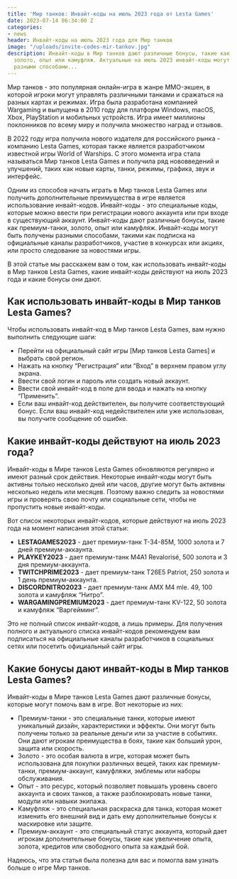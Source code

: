 ```yaml
---
title: 'Мир танков: Инвайт-коды на июль 2023 года от Lesta Games'
date: 2023-07-14 06:34:00 Z
categories:
- news
header: Инвайт-коды на июль 2023 года для Мир танков
image: "/uploads/invite-codes-mir-tankov.jpg"
description: Инвайт-коды в Мир танков дают различные бонусы, такие как премиум-танки,
  золото, опыт или камуфляж. Актуальные на июль 2023 инвайт-коды могут быть получены
  разными способами...
---
```


Мир танков - это популярная онлайн-игра в жанре MMO-экшен, в которой игроки могут управлять различными танками и сражаться на разных картах и режимах. Игра была разработана компанией Wargaming и выпущена в 2010 году для платформ Windows, macOS, Xbox, PlayStation и мобильных устройств. Игра имеет миллионы поклонников по всему миру и получила множество наград и отзывов.

В 2022 году игра получила нового издателя для российского рынка - компанию Lesta Games, которая также является разработчиком известной игры World of Warships. С этого момента игра стала называться Мир танков Lesta Games и получила ряд нововведений и улучшений, таких как новые карты, танки, режимы, графика, звук и интерфейс.

Одним из способов начать играть в Мир танков Lesta Games или получить дополнительные преимущества в игре является использование инвайт-кодов. Инвайт-коды - это специальные коды, которые можно ввести при регистрации нового аккаунта или при входе в существующий аккаунт. Инвайт-коды дают различные бонусы, такие как премиум-танки, золото, опыт или камуфляж. Инвайт-коды могут быть получены разными способами, такими как подписка на официальные каналы разработчиков, участие в конкурсах или акциях, или просто следование за новостями игры.

В этой статье мы расскажем вам о том, как использовать инвайт-коды в Мир танков Lesta Games, какие инвайт-коды действуют на июль 2023 года и какие бонусы они дают.

## Как использовать инвайт-коды в Мир танков Lesta Games?

Чтобы использовать инвайт-код в Мир танков Lesta Games, вам нужно выполнить следующие шаги:

* Перейти на официальный сайт игры [Мир танков Lesta Games] и выбрать свой регион.
* Нажать на кнопку “Регистрация” или “Вход” в верхнем правом углу экрана.
* Ввести свой логин и пароль или создать новый аккаунт.
* Ввести свой инвайт-код в поле для ввода и нажать на кнопку “Применить”.
* Если ваш инвайт-код действителен, вы получите соответствующий бонус. Если ваш инвайт-код недействителен или уже использован, вы получите сообщение об ошибке.

## Какие инвайт-коды действуют на июль 2023 года?

Инвайт-коды в Мире танков Lesta Games обновляются регулярно и имеют разный срок действия. Некоторые инвайт-коды могут быть активны только несколько дней или часов, другие могут быть активны несколько недель или месяцев. Поэтому важно следить за новостями игры и проверять свою почту или социальные сети, чтобы не пропустить новые инвайт-коды.

<!-- Yandex.RTB R-A-1959236-7 -->
<div id="yandex_rtb_R-A-1959236-7"></div>
<script>window.yaContextCb.push(()=>{
	Ya.Context.AdvManager.render({
		"blockId": "R-A-1959236-7",
		"renderTo": "yandex_rtb_R-A-1959236-7"
	})
})
</script>

Вот список некоторых инвайт-кодов, которые действуют на июль 2023 года на момент написания этой статьи:

* **LESTAGAMES2023** - дает премиум-танк T-34-85M, 1000 золота и 7 дней премиум-аккаунта.
* **PLAYKEY2023** - дает премиум-танк M4A1 Revalorisé, 500 золота и 3 дня премиум-аккаунта.
* **TWITCHPRIME2023** - дает премиум-танк T26E5 Patriot, 250 золота и 1 день премиум-аккаунта.
* **DISCORDNITRO2023** - дает премиум-танк AMX M4 mle. 49, 100 золота и камуфляж “Нитро”.
* **WARGAMINGPREMIUM2023** - дает премиум-танк KV-122, 50 золота и камуфляж “Варгейминг”.

Это не полный список инвайт-кодов, а лишь примеры. Для получения полного и актуального списка инвайт-кодов рекомендуем вам подписаться на официальные каналы разработчиков в социальных сетях или посетить официальный сайт игры.

## Какие бонусы дают инвайт-коды в Мир танков Lesta Games?

Инвайт-коды в Мире танков Lesta Games дают различные бонусы, которые могут помочь вам в игре. Вот некоторые из них:

* Премиум-танки - это специальные танки, которые имеют уникальный дизайн, характеристики и эффекты. Они могут быть получены только за реальные деньги или за участие в событиях. Они дают игрокам преимущества в боях, такие как больший урон, защита или скорость.
* Золото - это особая валюта в игре, которая может быть использована для покупки различных вещей, таких как премиум-танки, премиум-аккаунт, камуфляжи, эмблемы или наборы обслуживания.
* Опыт - это ресурс, который позволяет повышать уровень своего аккаунта и своих танков, а также разблокировать новые танки, модули или навыки экипажа.
* Камуфляж - это специальная раскраска для танка, которая может изменить его внешний вид и дать ему дополнительные бонусы к маскировке или защите.
* Премиум-аккаунт - это специальный статус аккаунта, который дает игрокам дополнительные бонусы, такие как увеличение опыта, золота, кредитов или свободного опыта за каждый бой.

Надеюсь, что эта статья была полезна для вас и помогла вам узнать больше о игре Мир танков.